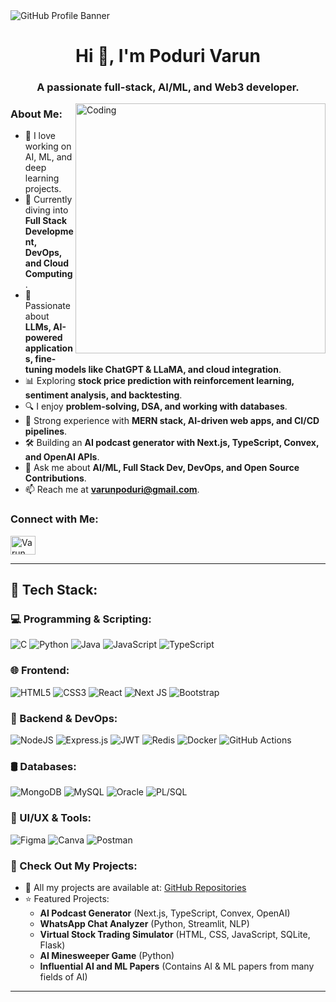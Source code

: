 
<img align="center" src="https://user-images.githubusercontent.com/74038190/225813708-98b745f2-7d22-48cf-9150-083f1b00d6c9.gif" alt="GitHub Profile Banner"/>

<h1 align="center">Hi 👋, I'm Poduri Varun</h1>
<h3 align="center">A passionate full-stack, AI/ML, and Web3 developer.</h3>

<img align="right" alt="Coding" width="400" src="https://cdn.dribbble.com/users/1162077/screenshots/5403918/media/d5dccb5d3f2bf7bb4d5f0826c068c2db.gif">

### About Me:

- 🚀 I love working on AI, ML, and deep learning projects.
- 🌱 Currently diving into **Full Stack Development, DevOps, and Cloud Computing**.
- 🤖 Passionate about **LLMs, AI-powered applications, fine-tuning models like ChatGPT & LLaMA, and cloud integration**.
- 📊 Exploring **stock price prediction with reinforcement learning, sentiment analysis, and backtesting**.
- 🔍 I enjoy **problem-solving, DSA, and working with databases**.
- 🔧 Strong experience with **MERN stack, AI-driven web apps, and CI/CD pipelines**.
- 🛠️ Building an **AI podcast generator with Next.js, TypeScript, Convex, and OpenAI APIs**.
- 💬 Ask me about **AI/ML, Full Stack Dev, DevOps, and Open Source Contributions**.
- 📫 Reach me at **varunpoduri@gmail.com**.

### Connect with Me:
<p align="left">
<a href="https://linkedin.com/in/varun-poduri" target="blank"><img align="center" src="https://raw.githubusercontent.com/rahuldkjain/github-profile-readme-generator/master/src/images/icons/Social/linked-in-alt.svg" alt="Varun Poduri" height="30" width="40" /></a>
</p>

---

## 🚀 Tech Stack:

### 💻 Programming & Scripting:
![C](https://img.shields.io/badge/c-%2300599C.svg?style=for-the-badge&logo=c&logoColor=white)
![Python](https://img.shields.io/badge/python-3670A0?style=for-the-badge&logo=python&logoColor=ffdd54)
![Java](https://img.shields.io/badge/java-%23ED8B00.svg?style=for-the-badge&logo=openjdk&logoColor=white)
![JavaScript](https://img.shields.io/badge/javascript-%23323330.svg?style=for-the-badge&logo=javascript&logoColor=%23F7DF1E)
![TypeScript](https://img.shields.io/badge/typescript-%23007ACC.svg?style=for-the-badge&logo=typescript&logoColor=white)

### 🌐 Frontend:
![HTML5](https://img.shields.io/badge/html5-%23E34F26.svg?style=for-the-badge&logo=html5&logoColor=white)
![CSS3](https://img.shields.io/badge/css3-%231572B6.svg?style=for-the-badge&logo=css3&logoColor=white)
![React](https://img.shields.io/badge/react-%2320232a.svg?style=for-the-badge&logo=react&logoColor=%2361DAFB)
![Next JS](https://img.shields.io/badge/Next-black?style=for-the-badge&logo=next.js&logoColor=white)
![Bootstrap](https://img.shields.io/badge/bootstrap-%238511FA.svg?style=for-the-badge&logo=bootstrap&logoColor=white)

### 🔧 Backend & DevOps:
![NodeJS](https://img.shields.io/badge/node.js-6DA55F?style=for-the-badge&logo=node.js&logoColor=white)
![Express.js](https://img.shields.io/badge/express.js-%23404d59.svg?style=for-the-badge&logo=express&logoColor=%2361DAFB)
![JWT](https://img.shields.io/badge/JWT-black?style=for-the-badge&logo=JSON%20web%20tokens)
![Redis](https://img.shields.io/badge/redis-%23DD0031.svg?style=for-the-badge&logo=redis&logoColor=white)
![Docker](https://img.shields.io/badge/docker-%230db7ed.svg?style=for-the-badge&logo=docker&logoColor=white)
![GitHub Actions](https://img.shields.io/badge/github%20actions-%232671E5.svg?style=for-the-badge&logo=githubactions&logoColor=white)

### 🛢️ Databases:
![MongoDB](https://img.shields.io/badge/MongoDB-%234ea94b.svg?style=for-the-badge&logo=mongodb&logoColor=white)
![MySQL](https://img.shields.io/badge/mysql-4479A1.svg?style=for-the-badge&logo=mysql&logoColor=white)
![Oracle](https://img.shields.io/badge/Oracle-F80000?style=for-the-badge&logo=oracle&logoColor=white)
![PL/SQL](https://img.shields.io/badge/PL%2FSQL-%23FF0000.svg?style=for-the-badge&logo=oracle&logoColor=white)

### 🎨 UI/UX & Tools:
![Figma](https://img.shields.io/badge/figma-%23F24E1E.svg?style=for-the-badge&logo=figma&logoColor=white)
![Canva](https://img.shields.io/badge/Canva-%2300C4CC.svg?style=for-the-badge&logo=Canva&logoColor=white)
![Postman](https://img.shields.io/badge/Postman-%23FF6C37.svg?style=for-the-badge&logo=postman&logoColor=white)



### 🔗 Check Out My Projects:
- 🚀 All my projects are available at: [GitHub Repositories](https://github.com/varunpoduri?tab=repositories)
- ⭐ Featured Projects:
  - **AI Podcast Generator** (Next.js, TypeScript, Convex, OpenAI)
  - **WhatsApp Chat Analyzer** (Python, Streamlit, NLP)
  - **Virtual Stock Trading Simulator** (HTML, CSS, JavaScript, SQLite, Flask)
  - **AI Minesweeper Game** (Python)
  - **Influential AI and ML Papers** (Contains AI & ML papers from many fields of AI)
  
  

---


